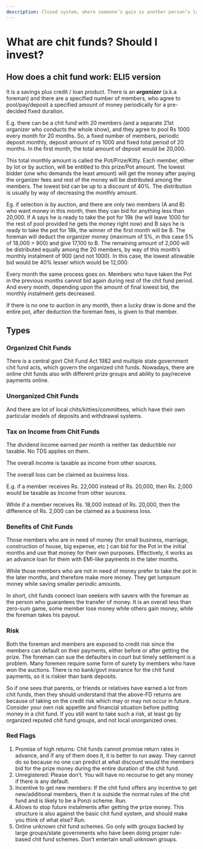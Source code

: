 ```yaml
---
description: Closed system, where someone’s gain is another person’s loss. Does not scale with corpus size. Has little to no regulatory oversight. Stay away. Also called as chit, kitty, chitty, kuri, etc.
---
```


# What are chit funds? Should I invest?

## **How does a chit fund work: ELI5 version**

It is a savings plus credit / loan product. There is an ***organizer*** (a.k.a foreman) and there are a specified number of members, who agree to pool/pay/deposit a specified amount of money periodically for a pre-decided fixed duration.

E.g. there can be a chit fund with 20 members (and a separate 21st organizer who conducts the whole show), and they agree to pool Rs 1000 every month for 20 months. So, a fixed number of members, periodic deposit monthly, deposit amount of rs 1000 and fixed total period of 20 months. In the first month, the total amount of deposit would be 20,000.

This total monthly amount is called the Pot/Prize/Kitty. Each member, either by lot or by auction, will be entitled to this prize/Pot amount. The lowest bidder (one who demands the least amount) will get the money after paying the organizer fees and rest of the money will be distributed among the members. The lowest bid can be up to a discount of 40%. The distribution is usually by way of decreasing the monthly amount.

Eg. if selection is by auction, and there are only two members (A and B) who want money in this month, then they can bid for anything less than 20,000. If A says he is ready to take the pot for 19k (he will leave 1000 for the rest of pool provided he gets the money right now) and B says he is ready to take the pot for 18k, the winner of the first month will be B. The foreman will deduct the organizer money (maximum of 5%, in this case 5% of 18,000 = 900) and give 17,100 to B. The remaining amount of 2,000 will be distributed equally among the 20 members, by way of this month’s monthly instalment of 900 (and not 1000). In this case, the lowest allowable bid would be 40% lesser which would be 12,000.

Every month the same process goes on. Members who have taken the Pot in the previous months cannot bid again during rest of the chit fund period. And every month, depending upon the amount of final lowest bid, the monthly instalment gets decreased.

If there is no one to auction in any month, then a lucky draw is done and the entire pot, after deduction the foreman fees, is given to that member.

## Types

### **Organized Chit Funds**

There is a central govt Chit Fund Act 1982 and multiple state government chit fund acts, which govern the organized chit funds. Nowadays, there are online chit funds also with different prize groups and ability to pay/receive payments online.

### **Unorganized Chit Funds**

And there are lot of local chits/kitties/committees, which have their own particular models of deposits and withdrawal systems.

### Tax on Income from Chit Funds

The dividend income earned per month is neither tax deductible nor taxable. No TDS applies on them.

The overall income is taxable as income from other sources.

The overall loss can be claimed as business loss.

E.g. if a member receives Rs. 22,000 instead of Rs. 20,000, then Rs. 2,000 would be taxable as Income from other sources.

While if a member receives Rs. 18,000 instead of Rs. 20,000, then the difference of Rs. 2,000 can be claimed as a business loss.

### Benefits of Chit Funds

Those members who are in need of money (for small business, marriage, construction of house, big expense, etc ) can bid for the Pot in the initial months and use that money for their own purposes. Effectively, it works as an advance loan for them with EMI-like payments in the later months.

While those members who are not in need of money prefer to take the pot in the later months, and therefore make more money. They get lumpsum money while saving smaller periodic amounts.

In short, chit funds connect loan seekers with savers with the foreman as the person who guarantees the transfer of money. It is an overall less than zero-sum game, some member lose money while others gain money, while the foreman takes his payout.

### Risk

Both the foreman and members are exposed to credit risk since the members can default on their payments, either before or after getting the prize. The foreman can sue the defaulters in court but timely settlement is a problem. Many foremen require some form of surety by members who have won the auctions. There is no bank/govt insurance for the chit fund payments, so it is riskier than bank deposits.

So if one sees that parents, or friends or relatives have earned a lot from chit funds, then they should understand that the above-FD returns are because of taking on the credit risk which may or may not occur in future. Consider your own risk appetite and financial situation before putting money in a chit fund. If you still want to take such a risk, at least go by organized reputed chit fund groups, and not local unorganized ones.

### **Red Flags**

1.  Promise of high returns: Chit funds cannot promise return rates in advance, and if any of them does it, it is better to run away. They cannot do so because no one can predict at what discount would the members bid for the prize money during the entire duration of the chit fund.
2.  Unregistered: Please don’t. You will have no recourse to get any money if there is any default.
3.  Incentive to get new members: If the chit fund offers any incentive to get new/additional members, then it is outside the normal rules of the chit fund and is likely to be a Ponzi scheme. Run.
4.  Allows to stop future instalments after getting the prize money. This structure is also against the basic chit fund system, and should make you think of what else? Run.
5.  Online unknown chit fund schemes. Go only with groups backed by large groups/state governments who have been doing proper rule-based chit fund schemes. Don’t entertain small unknown groups.
